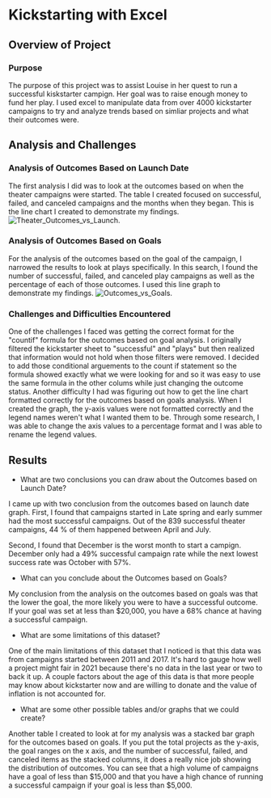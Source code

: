 # Kickstarting with Excel

## Overview of Project

### Purpose

The purpose of this project was to assist Louise in her quest to run a successful kiskstarter campign. Her goal was to raise enough money to fund her play. I used excel to manipulate data from over 4000 kickstarter campaigns to try and analyze trends based on simliar projects and what their outcomes were.

## Analysis and Challenges

### Analysis of Outcomes Based on Launch Date

The first analysis I did was to look at the outcomes based on when the theater campaigns were started. The table I created focused on successful, failed, and canceled campaigns and the months when they began. This is the line chart I created to demonstrate my findings. ![Theater_Outcomes_vs_Launch](/Users/adamschwartz/Desktop/Bootcamp/Crowdfunding_Analysis_Excel/Resources/Theater_Outcomes_vs_Launch.png).

### Analysis of Outcomes Based on Goals

For the analysis of the outcomes based on the goal of the campaign, I narrowed the results to look at plays specifically. In this search, I found the number of successful, failed, and canceled play campaigns as well as the percentage of each of those outcomes. I used this line graph to demonstrate my findings. ![Outcomes_vs_Goals](/Users/adamschwartz/Desktop/Bootcamp/Crowdfunding_Analysis_Excel/Resources/Outcomes_vs_Goals.png).

### Challenges and Difficulties Encountered

One of the challenges I faced was getting the correct format for the "countif" formula for the outcomes based on goal analysis. I originally filtered the kickstarter sheet to "successful" and "plays" but then realized that information would not hold when those filters were removed. I decided to add those conditional arguements to the count if statement so the formula showed exactly what we were looking for and so it was easy to use the same formula in the other colums while just changing the outcome status. Another difficulty I had was figuring out how to get the line chart formatted correctly for the outcomes based on goals analysis. When I created the graph, the y-axis values were not formatted correctly and the legend names weren't what I wanted them to be. Through some research, I was able to change the axis values to a percentage format and I was able to rename the legend values.

## Results

- What are two conclusions you can draw about the Outcomes based on Launch Date?

I came up with two conclusion from the outcomes based on launch date graph. First, I found that campaigns started in Late spring and early summer had the most successful campaigns. Out of the 839 successful theater campaigns, 44 % of them happened between April and July.

Second, I found that December is the worst month to start a campign. December only had a 49% successful campaign rate while the next lowest success rate was October with 57%.

- What can you conclude about the Outcomes based on Goals?

My conclusion from the analysis on the outcomes based on goals was that the lower the goal, the more likely you were to have a successful outcome. If your goal was set at less than $20,000, you have a 68% chance at having a successful campaign.

- What are some limitations of this dataset?

One of the main limitations of this dataset that I noticed is that this data was from campaigns started between 2011 and 2017. It's hard to gauge how well a project might fair in 2021 because there's no data in the last year or two to back it up. A couple factors about the age of this data is that more people may know about kickstarter now and are willing to donate and the value of inflation is not accounted for.

- What are some other possible tables and/or graphs that we could create?

Another table I created to look at for my analysis was a stacked bar graph for the outcomes based on goals. If you put the total projects as the y-axis, the goal ranges on the x axis, and the number of successful, failed, and canceled items as the stacked columns, it does a really nice job showing the distribution of outcomes. You can see that a high volume of campaigns have a goal of less than $15,000 and that you have a high chance of running a successful campaign if your goal is less than $5,000.
